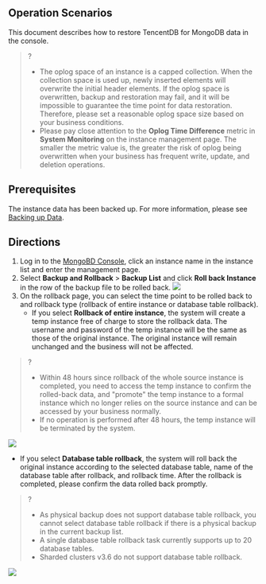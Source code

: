 ## Operation Scenarios
This document describes how to restore TencentDB for MongoDB data in the console.
>?
>- The oplog space of an instance is a capped collection. When the collection space is used up, newly inserted elements will overwrite the initial header elements. If the oplog space is overwritten, backup and restoration may fail, and it will be impossible to guarantee the time point for data restoration. Therefore, please set a reasonable oplog space size based on your business conditions.
>- Please pay close attention to the **Oplog Time Difference** metric in **System Monitoring** on the instance management page. The smaller the metric value is, the greater the risk of oplog being overwritten when your business has frequent write, update, and deletion operations.


## Prerequisites
The instance data has been backed up. For more information, please see [Backing up Data](https://intl.cloud.tencent.com/document/product/240/7108).

## Directions
1. Log in to the [MongoBD Console](https://console.cloud.tencent.com/mongodb), click an instance name in the instance list and enter the management page.
2. Select **Backup and Rollback** > **Backup List** and click **Roll back Instance** in the row of the backup file to be rolled back.
![](https://main.qcloudimg.com/raw/b211048c4e8d23bd0f0ebea8c0c6d5f7.png)
3. On the rollback page, you can select the time point to be rolled back to and rollback type (rollback of entire instance or database table rollback).
   - If you select **Rollback of entire instance**, the system will create a temp instance free of charge to store the rollback data. The username and password of the temp instance will be the same as those of the original instance. The original instance will remain unchanged and the business will not be affected.
>?
   >- Within 48 hours since rollback of the whole source instance is completed, you need to access the temp instance to confirm the rolled-back data, and "promote" the temp instance to a formal instance which no longer relies on the source instance and can be accessed by your business normally.
>- If no operation is performed after 48 hours, the temp instance will be terminated by the system.
>
![](https://main.qcloudimg.com/raw/c5dfb5d5a304a3fe67e2cc90322579b8.png)
   - If you select **Database table rollback**, the system will roll back the original instance according to the selected database table, name of the database table after rollback, and rollback time. After the rollback is completed, please confirm the data rolled back promptly.
>?
>- As physical backup does not support database table rollback, you cannot select database table rollback if there is a physical backup in the current backup list.
>- A single database table rollback task currently supports up to 20 database tables.
>- Sharded clusters v3.6 do not support database table rollback.
>
![](https://main.qcloudimg.com/raw/58520ca0f49c7959b22f4e616b0e09a8.png)

